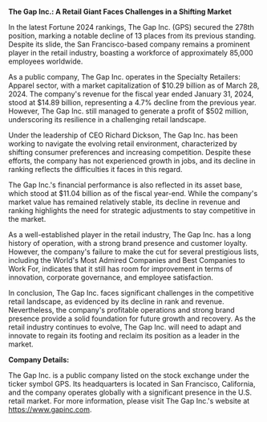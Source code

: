 **The Gap Inc.: A Retail Giant Faces Challenges in a Shifting Market**

In the latest Fortune 2024 rankings, The Gap Inc. (GPS) secured the 278th position, marking a notable decline of 13 places from its previous standing. Despite its slide, the San Francisco-based company remains a prominent player in the retail industry, boasting a workforce of approximately 85,000 employees worldwide.

As a public company, The Gap Inc. operates in the Specialty Retailers: Apparel sector, with a market capitalization of $10.29 billion as of March 28, 2024. The company's revenue for the fiscal year ended January 31, 2024, stood at $14.89 billion, representing a 4.7% decline from the previous year. However, The Gap Inc. still managed to generate a profit of $502 million, underscoring its resilience in a challenging retail landscape.

Under the leadership of CEO Richard Dickson, The Gap Inc. has been working to navigate the evolving retail environment, characterized by shifting consumer preferences and increasing competition. Despite these efforts, the company has not experienced growth in jobs, and its decline in ranking reflects the difficulties it faces in this regard.

The Gap Inc.'s financial performance is also reflected in its asset base, which stood at $11.04 billion as of the fiscal year-end. While the company's market value has remained relatively stable, its decline in revenue and ranking highlights the need for strategic adjustments to stay competitive in the market.

As a well-established player in the retail industry, The Gap Inc. has a long history of operation, with a strong brand presence and customer loyalty. However, the company's failure to make the cut for several prestigious lists, including the World's Most Admired Companies and Best Companies to Work For, indicates that it still has room for improvement in terms of innovation, corporate governance, and employee satisfaction.

In conclusion, The Gap Inc. faces significant challenges in the competitive retail landscape, as evidenced by its decline in rank and revenue. Nevertheless, the company's profitable operations and strong brand presence provide a solid foundation for future growth and recovery. As the retail industry continues to evolve, The Gap Inc. will need to adapt and innovate to regain its footing and reclaim its position as a leader in the market.

**Company Details:**

The Gap Inc. is a public company listed on the stock exchange under the ticker symbol GPS. Its headquarters is located in San Francisco, California, and the company operates globally with a significant presence in the U.S. retail market. For more information, please visit The Gap Inc.'s website at https://www.gapinc.com.